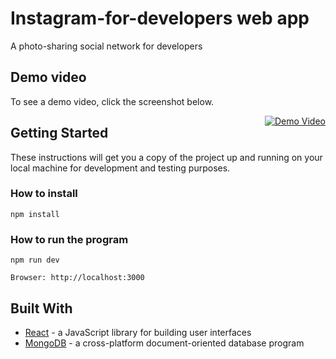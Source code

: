 # Instagram-for-developers web app
A photo-sharing social network for developers

## Demo video 
To see a demo video, click the screenshot below.

<a style="float:right" href="https://www.youtube.com/watch?v=amONGlQRmuA&feature=youtu.be&hd=1" target="_blank">
  <img alt="Demo Video" src="https://i.ibb.co/PZg3mWw/instagram-for-developers.png" />
</a>


## Getting Started

These instructions will get you a copy of the project up and running on your local machine for development and testing purposes.

### How to install

```
npm install
```

### How to run the program

```
npm run dev
```


```
Browser: http://localhost:3000
```

## Built With

* [React](https://reactjs.org/) - a JavaScript library for building user interfaces
* [MongoDB](https://www.mongodb.com/) - a cross-platform document-oriented database program
